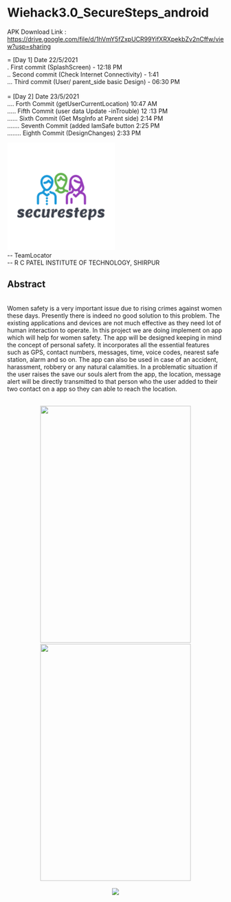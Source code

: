# Wiehack3.0_SecureSteps_android
APK  Download Link :
https://drive.google.com/file/d/1hVmY5fZxpUCR99YifXRXpekbZv2nCffw/view?usp=sharing

= [Day 1] Date 22/5/2021 <br>
. First commit (SplashScreen) - 12:18 PM<br>
.. Second commit (Check Internet Connectivity) - 1:41 <br>
... Third commit (User/ parent_side basic Design) - 06:30 PM
<br><br>
= [Day 2] Date 23/5/2021 <br>
.... Forth Commit (getUserCurrentLocation) 10:47 AM <br>
..... Fifth Commit (user data Update -inTrouble) 12 :13 PM <br>
...... Sixth Commit (Get MsgInfo at Parent side) 2:14 PM <br>
....... Seventh Commit (added IamSafe button 2:25 PM <br>
........ Eighth Commit (DesignChanges) 2:33 PM
<br>

![](app/src/main/res/drawable/splash_logo.png)
<br>
-- TeamLocator
<br>
-- R C PATEL INSTITUTE OF TECHNOLOGY, SHIRPUR
<br>
<h2>Abstract</h2>
<br>
Women safety is a very important issue due to rising crimes against women these days. 
Presently there is indeed no good solution to this problem. The existing applications and 
devices are not much effective as they need lot of human interaction to operate. In this project 
we are doing implement on app which will help for women safety. The app will be designed 
keeping in mind the concept of personal safety. It incorporates all the essential features such 
as GPS, contact numbers, messages, time, voice codes, nearest safe station, alarm and so 
on. The app can also be used in case of an accident, harassment, robbery or any natural 
calamities. In a problematic situation if the user raises the save our souls alert from the app, 
the location, message alert will be directly transmitted to that person who the user added to 
their two contact on a app so they can able to reach the location.
<br>
<br>

<p align="center">
	<img src="https://user-images.githubusercontent.com/52338026/119229909-a4f44780-bb37-11eb-867b-ed22c9cd11c6.jpeg" width="350" height="550">
<img src="https://user-images.githubusercontent.com/52338026/119230079-509d9780-bb38-11eb-8340-b9205baac073.jpeg" width="350" height="550">
</p>
<p align="center">
	<img src="https://user-images.githubusercontent.com/52338026/119258563-d4fb2380-bbe7-11eb-9d70-fb82c1f02b37.PNG" height="400">
</p>
